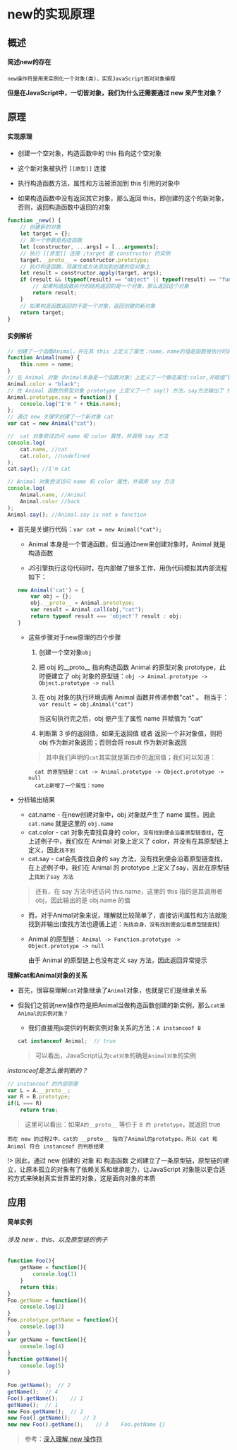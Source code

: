 <!--
 * @Description: 深入浅出new的实现原理
 * @Date: 2019-08-09 11:32:53
 * @LastEditors: phoebus
 * @LastEditTime: 2019-08-09 13:58:55
 -->
# new的实现原理

## 概述

#### 简述new的存在

	new操作符是用来实例化一个对象(类)，实现JavaScript面对对象编程

**但是在JavaScript中，一切皆对象，我们为什么还需要通过 new 来产生对象？**

## 原理

#### 实现原理

* 创建一个空对象，构造函数中的 this 指向这个空对象

* 这个新对象被执行 `[[原型]]` 连接

* 执行构造函数方法，属性和方法被添加到 this 引用的对象中

* 如果构造函数中没有返回其它对象，那么返回 this，即创建的这个的新对象，否则，返回构造函数中返回的对象

``` js
function _new() {
    // 创建新的对象
    let target = {};
    // 第一个参数是构造函数
    let [constructor, ...args] = [...arguments];
    // 执行 [[原型]] 连接 ;target 是 constructor 的实例
    target.__proto__ = constructor.prototype;
    // 执行构造函数，将属性或方法添加到创建的空对象上
    let result = constructor.apply(target, args);
    if (result && (typeof(result) == "object" || typeof(result) == "function")) {
        // 如果构造函数执行的结构返回的是一个对象，那么返回这个对象
        return result;
    }
    // 如果构造函数返回的不是一个对象，返回创建的新对象
    return target;
}
```

#### 实例解析

``` js
// 创建了一个函数Animal，并在其 this 上定义了属性：name，name的值是函数被执行时的形参
function Animal(name) {
    this.name = name;
}
// 在 Animal 对象（Animal本身是一个函数对象）上定义了一个静态属性:color,并赋值“black”
Animal.color = "black";
// 在 Animal 函数的原型对象 prototype 上定义了一个 say() 方法，say方法输出了 this 的 name 值
Animal.prototype.say = function() {
    console.log("I'm " + this.name);
};
// 通过 new 关键字创建了一个新对象 cat
var cat = new Animal("cat");

//  cat 对象尝试访问 name 和 color 属性，并调用 say 方法
console.log(
    cat.name, //cat
    cat.color, //undefined
);
cat.say(); //I'm cat

// Animal 对象尝试访问 name 和 color 属性，并调用 say 方法
console.log(
    Animal.name, //Animal
    Animal.color //back
);
Animal.say(); //Animal.say is not a function
```

* 首先是关键行代码：`var cat = new Animal("cat");`

	* Animal 本身是一个普通函数，但当通过new来创建对象时，Animal 就是构造函数

	* JS引擎执行这句代码时，在内部做了很多工作，用伪代码模拟其内部流程如下：

	``` js
	new Animal('cat') = {
		var obj = {};
		obj.__proto__ = Animal.prototype;
		var result = Animal.call(obj,"cat");
		return typeof result === 'object'? result : obj;
	}
	```

	* 这些步骤对于new原理的四个步骤

		1. 创建一个空对象`obj`

		2. 把 obj 的__proto__ 指向构造函数 Animal 的原型对象 prototype，此时便建立了 obj 对象的原型链：`obj -> Animal.prototype -> Object.prototype -> null`

		3. 在 obj 对象的执行环境调用 Animal 函数并传递参数"cat" 。 相当于：`var result = obj.Animal("cat")`

			当这句执行完之后，obj 便产生了属性 name 并赋值为 "cat"
		
		4. 判断第 3 步的返回值，如果无返回值 或者 返回一个非对象值，则将 obj 作为新对象返回；否则会将 result 作为新对象返回
	
		> 其中我们声明的`cat`其实就是第四步的返回值；我们可以知道：

			cat 的原型链是：cat -> Animal.prototype -> Object.prototype -> null
			cat上新增了一个属性：name

* 分析输出结果

	* cat.name - 在new创建对象中，obj 对象就产生了 name 属性。因此 `cat.name` 就是这里的 `obj.name`
	* cat.color - cat 对象先查找自身的 color，`没有找到便会沿着原型链查找`，在上述例子中，我们仅在 Animal 对象上定义了 color，并没有在其原型链上定义，因此`找不到`
	* cat.say -  cat会先查找自身的 say 方法，没有找到便会沿着原型链查找，在上述例子中，我们在 Animal 的 prototype 上定义了say，因此在原型链上`找到了say 方法`

	> 还有，在 say 方法中还访问 this.name，这里的 this 指的是其调用者 obj，因此输出的是 obj.name 的值

	* 而，对于Animal对象来说，理解就比较简单了，直接访问属性和方法就能找到并输出(查找方法也遵循上述：`先找自身，没有找到便会沿着原型链查找`)

	*  Animal 的原型链： `Animal -> Function.prototype -> Object.prototype -> null`

		由于 Animal 的原型链上也没有定义 say 方法，因此返回异常提示

**理解cat和Animal对象的关系**

* 首先，很容易理解`cat`对象继承了`Animal`对象，也就是它们是继承关系

* 但我们之前说new操作符是把Animal当做构造函数创建的新实例，那么`cat是Animal的实例对象？`

	* 我们直接用js提供的判断实例对象关系的方法：`A instanceof B`

	``` js
	cat instanceof Animal;	// true
	```

	> 可以看出，JavaScript认为`cat对象`的确是`Animal对象`的实例

*instanceof是怎么做判断的？*

``` js
// instanceof 的内部原理
var L = A.__proto__;
var R = B.prototype;
if(L === R)
    return true;
```

> 这里可以看出：如果`A的__proto__` 等价于 `B 的 prototype`，就返回 true

	而在 new 的过程2中，cat的 __proto__ 指向了Animal的prototype，所以 cat 和 Animal 符合 instanceof 的判断结果

!> 因此，通过 new 创建的 对象 和 构造函数 之间建立了一条原型链，原型链的建立，让原本孤立的对象有了依赖关系和继承能力，让JavaScript 对象能以更合适的方式来映射真实世界里的对象，这是面向对象的本质

## 应用

#### 简单实例

###### 涉及 new 、this、以及原型链的例子

``` js
function Foo(){
    getName = function(){
        console.log(1)
    }
    return this;
}
Foo.getName = function(){
    console.log(2)
}
Foo.prototype.getName = function(){
    console.log(3)
}
var getName = function(){
    console.log(4)
}
function getName(){
    console.log(5)
}

Foo.getName();	// 2
getName();	// 4
Foo().getName();	// 1
getName();	// 1
new Foo.getName();	// 2
new Foo().getName();	// 3
new new Foo().getName();	// 3 	Foo.getName {}
```

> 参考：[深入理解 new 操作符](https://www.cnblogs.com/onepixel/p/5043523.html)
